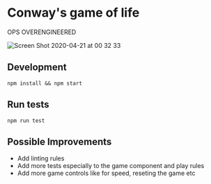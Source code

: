# Conway's game of life

OPS OVERENGINEERED

![Screen Shot 2020-04-21 at 00 32 33](https://user-images.githubusercontent.com/28563179/79801976-cea4d300-8367-11ea-84f7-3f3e676f2e31.png)

## Development
``` 
npm install && npm start
```

## Run tests
``` 
npm run test
```

## Possible Improvements
- Add linting rules
- Add more tests especially to the game component and play rules
- Add more game controls like for speed, reseting the game etc
